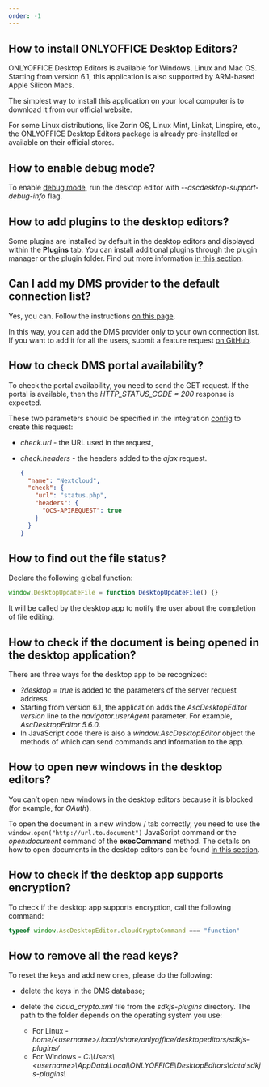 ```yaml
---
order: -1
---
```


## How to install ONLYOFFICE Desktop Editors?

ONLYOFFICE Desktop Editors is available for Windows, Linux and Mac OS. Starting from version 6.1, this application is also supported by ARM-based Apple Silicon Macs.

The simplest way to install this application on your local computer is to download it from our official [website](https://www.onlyoffice.com/download-desktop.aspx).

For some Linux distributions, like Zorin OS, Linux Mint, Linkat, Linspire, etc., the ONLYOFFICE Desktop Editors package is already pre-installed or available on their official stores.

## How to enable debug mode?

To enable [debug mode](../../Usage%20API/Debugging/Running%20in%20debug%20mode%20on%20Windows/index.md), run the desktop editor with *--ascdesktop-support-debug-info* flag.

## How to add plugins to the desktop editors?

Some plugins are installed by default in the desktop editors and displayed within the **Plugins** tab. You can install additional plugins through the plugin manager or the plugin folder. Find out more information [in this section](../../Usage%20API/Adding%20plugins/index.md).

## Can I add my DMS provider to the default connection list?

Yes, you can. Follow the instructions [on this page](../../Usage%20API/Adding%20a%20DMS%20provider/index.md).

In this way, you can add the DMS provider only to your own connection list. If you want to add it for all the users, submit a feature request [on GitHub](https://github.com/ONLYOFFICE/DesktopEditors/issues).

## How to check DMS portal availability?

To check the portal availability, you need to send the GET request. If the portal is available, then the *HTTP\_STATUS\_CODE = 200* response is expected.

These two parameters should be specified in the integration [config](../../Usage%20API/Adding%20a%20DMS%20provider/index.md) to create this request:

- *check.url* - the URL used in the request,

- *check.headers* - the headers added to the *ajax* request.

  ``` json
  {
    "name": "Nextcloud",
    "check": {
      "url": "status.php",
      "headers": {
        "OCS-APIREQUEST": true
      } 
    }
  }
  ```

## How to find out the file status?

Declare the following global function:

``` ts
window.DesktopUpdateFile = function DesktopUpdateFile() {}
```

It will be called by the desktop app to notify the user about the completion of file editing.

## How to check if the document is being opened in the desktop application?

There are three ways for the desktop app to be recognized:

- *?desktop = true* is added to the parameters of the server request address.
- Starting from version 6.1, the application adds the *AscDesktopEditor $version$* line to the *navigator.userAgent* parameter. For example, *AscDesktopEditor 5.6.0*.
- In JavaScript code there is also a *window\.AscDesktopEditor* object the methods of which can send commands and information to the app.

## How to open new windows in the desktop editors?

You can’t open new windows in the desktop editors because it is blocked (for example, for *OAuth*).

To open the document in a new window / tab correctly, you need to use the `window.open("http://url.to.document")` JavaScript command or the *open:document* command of the **execCommand** method. The details on how to open documents in the desktop editors can be found [in this section](../../Usage%20API/Adding%20a%20DMS%20provider/Opening%20documents/index.md).

## How to check if the desktop app supports encryption?

To check if the desktop app supports encryption, call the following command:

``` ts
typeof window.AscDesktopEditor.cloudCryptoCommand === "function"
```

## How to remove all the read keys?

To reset the keys and add new ones, please do the following:

- delete the keys in the DMS database;

- delete the *cloud\_crypto.xml* file from the *sdkjs-plugins* directory. The path to the folder depends on the operating system you use:

  - For Linux - *home/\<username>/.local/share/onlyoffice/desktopeditors/sdkjs-plugins/*
  - For Windows - *C:\Users\\\<username>\AppData\Local\ONLYOFFICE\DesktopEditors\data\sdkjs-plugins\\*
